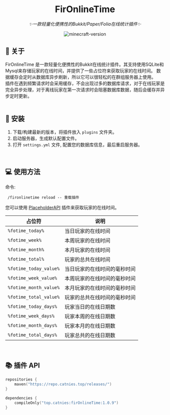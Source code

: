 <div align="center">  

# FirOnlineTime
_✨一款轻量化便携性的Bukkit/Paper/Folia在线统计插件✨_
</div>

<p align="center">
    <img src="https://img.shields.io/badge/支持版本-1.16 ~ 1.21.8-brightgreen?style=flat-square" alt="minecraft-version">
</p>

## 📌 关于
FirOnlineTime 是一款轻量化便携性的Bukkit在线统计插件。其支持使用SQLite和Mysql来存储玩家的在线时间，并提供了一些占位符来获取玩家的在线时间。
数据缓存会定时从数据库异步刷新，所以它可以很轻松的在群组服务器上使用。  
插件在遇到频繁请求时会采用缓存，不会出现过多的数据库请求，对于在线玩家是完全异步处理，对于离线玩家在第一次请求时会阻塞数据库数据，随后会缓存并异步定时更新。   
<br />

## 🔨 安装
1. 下载/构建最新的版本，将插件放入 `plugins` 文件夹。
2. 启动服务器，生成默认配置文件。
3. 打开 `settings.yml` 文件, 配置您的数据库信息，最后重启服务器。     
<br />
  
## 💻 使用方法
命令: 
```
 /fironlinetime reload -- 重载插件
```
您可以使用 [PlaceholderAPI](https://www.spigotmc.org/resources/placeholderapi.6245)  插件来获取玩家的在线时间。

| 占位符                    | 说明             |
|------------------------|----------------|
| `%fotime_today%`       | 当日玩家的在线时间      |
| `%fotime_week%`        | 本周玩家的在线时间      |
| `%fotime_month%`       | 本月玩家的在线时间      |
| `%fotime_total%`       | 玩家的总共在线时间      |
| `%fotime_today_value%` | 当日玩家的在线时间的毫秒时间 |
| `%fotime_week_value%`  | 本周玩家的在线时间的毫秒时间 |
| `%fotime_month_value%` | 本月玩家的在线时间的毫秒时间 |
| `%fotime_total_value%` | 玩家的总共在线时间的毫秒时间 |
| `%fotime_today_days%`  | 玩家当日的在线日期数     |
| `%fotime_week_days%`   | 玩家本周的在线日期数     |
| `%fotime_month_days%`  | 玩家本月的在线日期数     |
| `%fotime_total_days%`  | 玩家总共的在线日期数     |
<br />
      
## 📚 插件 API
```kotlin
repositories {
    maven("https://repo.catnies.top/releases/")
}
```
```kotlin
dependencies {
    compileOnly("top.catnies:firOnlineTime:1.0.9")
}
```
